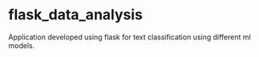 # flask_data_analysis
Application developed using flask for text classification using different ml models.
